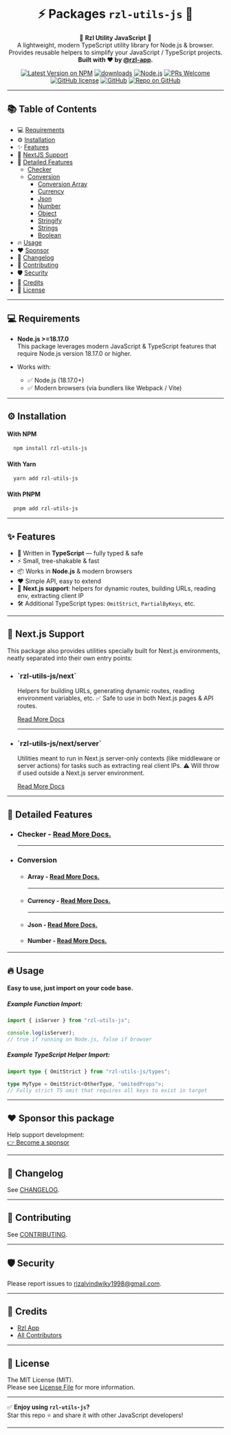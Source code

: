 <div align="center">
  <h1><strong>⚡️ Packages <code>rzl-utils-js</code> 🚀</strong></h1>
</div>

<p align="center">
🚀 <strong>Rzl Utility JavaScript</strong> 🚀<br/>
A lightweight, modern TypeScript utility library for Node.js & browser.<br/>
Provides reusable helpers to simplify your JavaScript / TypeScript projects.<br/>
<strong>Built with ❤️ by <a href="https://github.com/rzl-app">@rzl-app</a>.</strong>
</p>

<div align="center">

[![Latest Version on NPM](https://img.shields.io/npm/v/rzl-utils-js?color=blue&style=flat-rounded)](https://npmjs.com/package/rzl-utils-js)
[![downloads](https://img.shields.io/npm/dt/rzl-utils-js?style=flat-rounded)](https://npmjs.com/package/rzl-utils-js)
[![Node.js](https://img.shields.io/badge/node-%3E%3D18.17.0-blue.svg?logo=node.js&style=flat-square)](https://nodejs.org/en/)
[![PRs Welcome](https://img.shields.io/badge/PRs-welcome-brightgreen.svg)](https://github.com/rzl-app/rzl-utils-js/blob/main/CONTRIBUTING.md)
[![GitHub license](https://img.shields.io/badge/license-MIT-blue.svg)](https://github.com/rzl-app/rzl-utils-js/blob/main/LICENSE.md)
[![GitHub](https://img.shields.io/badge/GitHub-rzl--app%2Frzl--utils--js-181717?logo=github)](https://github.com/rzl-app/rzl-utils-js)
[![Repo on GitHub](https://img.shields.io/badge/Repo-on%20GitHub-181717?logo=github&style=flat-rounded)](https://github.com/rzl-app)

</div>

---

## 📚 Table of Contents

- 💻 [Requirements](#requirements)
- ⚙️ [Installation](#installation)
- ✨ [Features](#features)
- 🧬 [NextJS Support](#nextjs-support)
- 💎 [Detailed Features](#detailed-features)
  - [Checker](#detailed-features--checker)
  - [Conversion](#detailed-features--conversion)
    - [Conversion Array](#detailed-features--conversion-array)
    - [Currency](#detailed-features--conversion-currency)
    - [Json](#detailed-features--conversion-json)
    - [Number](#detailed-features--conversion-number)
    - [Object](#detailed-features--conversion-object)
    - [Stringify](#detailed-features--conversion-stringify)
    - [Strings](#detailed-features--conversion-strings)
    - [Boolean](#detailed-features--conversion-boolean)
- 🔥 [Usage](#usage)
- ❤️ [Sponsor](#sponsor-this-package)
- 📜 [Changelog](#changelog)
- 🤝 [Contributing](#contributing)
- 🛡 [Security](#security)
- 🙌 [Credits](#credits)
- 📄 [License](#license)

---

<h2 id="requirements">💻 Requirements</h2>

- **Node.js >=18.17.0**  
  This package leverages modern JavaScript & TypeScript features that require Node.js version 18.17.0 or higher.

- Works with:
  - ✅ Node.js (18.17.0+)
  - ✅ Modern browsers (via bundlers like Webpack / Vite)

---

<h2 id="installation">⚙️ Installation</h2>

#### With NPM

```bash
  npm install rzl-utils-js
```

#### With Yarn

```bash
  yarn add rzl-utils-js
```

#### With PNPM

```bash
  pnpm add rzl-utils-js
```

---

<h2 id="features">✨ Features</h2>

- 🚀 Written in **TypeScript** — fully typed & safe
- ⚡ Small, tree-shakable & fast
- 📦 Works in **Node.js** & modern browsers
- ❤️ Simple API, easy to extend
- 🧬 **Next.js support**: helpers for dynamic routes, building URLs, reading env, extracting client IP
- 🛠 Additional TypeScript types: `OmitStrict`, `PartialByKeys`, etc.

---

<h2 id="nextjs-support">🧬 Next.js Support</h2>

This package also provides utilities specially built for Next.js environments, neatly separated into their own entry points:

- <h3 id="nextjs-support--globals">`rzl-utils-js/next`</h3>  
  Helpers for building URLs, generating dynamic routes, reading environment variables, etc.  
  ✅ Safe to use in both Next.js pages & API routes.

  [Read More Docs](docs/next-js/global.md)

  ***

- <h3 id="nextjs-support--server-only">`rzl-utils-js/next/server`</h3>   
  Utilities meant to run in Next.js server-only contexts (like middleware or server actions) for tasks such as extracting real client IPs.  
  ⚠️ Will throw if used outside a Next.js server environment.

  [Read More Docs](docs/next-js/server-only.md)

---

<h2 id="detailed-features">💎 Detailed Features</h2>

  - <h3 id="detailed-features--checker">
    Checker - 
    <a href="/docs/detailed-features/checker.md">
      Read More Docs.
    </a> 
    </h3> 
    
    ***

  - <h3 id="detailed-features--conversion">Conversion</h3>  

    - <h4 id="detailed-features--conversion-array">
        Array -
        <a href="/docs/detailed-features/conversion/array.md">
          Read More Docs.
        </a> 
      </h4>

      ***
    - <h4 id="detailed-features--conversion-currency">Currency - 
        <a href="/docs/detailed-features/conversion/currency.md">
          Read More Docs.
        </a> 
      </h4> 

      ***
    - <h4 id="detailed-features--conversion-json">
      Json - 
      <a href="/docs/detailed-features/conversion/json.md">
        Read More Docs.
      </a> 
    </h4> 

     
    - <h4 id="detailed-features--conversion-number">
        Number - 
        <a href="/docs/detailed-features/conversion/number.md">
          Read More Docs.
        </a> 
      </h4> 
      
---

<h2 id="usage">🔥 Usage</h2>

#### Easy to use, just import on your code base.

##### Example Function Import:

```ts
import { isServer } from "rzl-utils-js";

console.log(isServer);
// true if running on Node.js, false if browser
```

##### Example TypeScript Helper Import:

```ts
import type { OmitStrict } from "rzl-utils-js/types";

type MyType = OmitStrict<OtherType, "omitedProps">;
// Fully strict TS omit that requires all keys to exist in target
```

---

<h2 id="sponsor-this-package">❤️ Sponsor this package</h2>

Help support development:  
[👉 Become a sponsor](https://github.com/sponsors/rzl-app)

---

<h2 id="changelog">📝 Changelog</h2>

See [CHANGELOG](CHANGELOG.md).

---

<h2 id="contributing">🤝 Contributing</h2>

See [CONTRIBUTING](CONTRIBUTING.md).

---

<h2 id="security">🛡 Security</h2>

Please report issues to [rizalvindwiky1998@gmail.com](mailto:rizalvindwiky1998@gmail.com).

---

<h2 id="credits">🙌 Credits</h2>

- [Rzl App](https://github.com/rzl-app)
- [All Contributors](../../contributors)

---

<h2 id="license">📜 License</h2>

The MIT License (MIT).  
Please see [License File](LICENSE.md) for more information.

---

✅ **Enjoy using `rzl-utils-js`?**  
Star this repo ⭐ and share it with other JavaScript developers!

---
